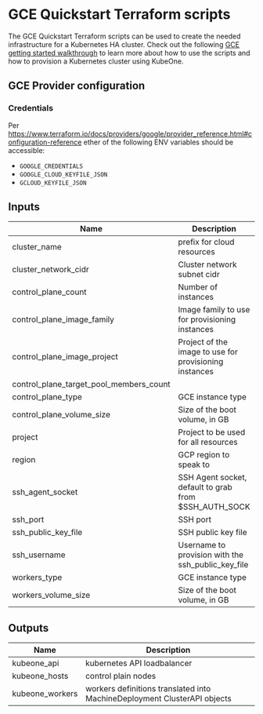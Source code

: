 # GCE Quickstart Terraform scripts

The GCE Quickstart Terraform scripts can be used to create the needed infrastructure for a Kubernetes HA cluster.
Check out the following [GCE getting started walkthrough][gce-quickstart] to learn more about how to use the
scripts and how to provision a Kubernetes cluster using KubeOne.

[gce-quickstart]: https://github.com/kubermatic/kubeone/blob/master/docs/quickstart-gce.md

## GCE Provider configuration

### Credentials

Per https://www.terraform.io/docs/providers/google/provider_reference.html#configuration-reference
ether of the following ENV variables should be accessible:
* `GOOGLE_CREDENTIALS`
* `GOOGLE_CLOUD_KEYFILE_JSON`
* `GCLOUD_KEYFILE_JSON`

## Inputs

| Name | Description | Type | Default | Required |
|------|-------------|:----:|:-----:|:-----:|
| cluster\_name | prefix for cloud resources | string | n/a | yes |
| cluster\_network\_cidr | Cluster network subnet cidr | string | `"10.240.0.0/24"` | no |
| control\_plane\_count | Number of instances | string | `"3"` | no |
| control\_plane\_image\_family | Image family to use for provisioning instances | string | `"ubuntu-1804-lts"` | no |
| control\_plane\_image\_project | Project of the image to use for provisioning instances | string | `"ubuntu-os-cloud"` | no |
| control\_plane\_target\_pool\_members\_count |  | string | `"3"` | no |
| control\_plane\_type | GCE instance type | string | `"n1-standard-2"` | no |
| control\_plane\_volume\_size | Size of the boot volume, in GB | string | `"100"` | no |
| project | Project to be used for all resources | string | n/a | yes |
| region | GCP region to speak to | string | `"europe-west3"` | no |
| ssh\_agent\_socket | SSH Agent socket, default to grab from $SSH_AUTH_SOCK | string | `"env:SSH_AUTH_SOCK"` | no |
| ssh\_port | SSH port | string | `"22"` | no |
| ssh\_public\_key\_file | SSH public key file | string | `"~/.ssh/id_rsa.pub"` | no |
| ssh\_username | Username to provision with the ssh_public_key_file | string | `"kubeadmin"` | no |
| workers\_type | GCE instance type | string | `"n1-standard-2"` | no |
| workers\_volume\_size | Size of the boot volume, in GB | string | `"100"` | no |

## Outputs

| Name | Description |
|------|-------------|
| kubeone\_api | kubernetes API loadbalancer |
| kubeone\_hosts | control plain nodes |
| kubeone\_workers | workers definitions translated into MachineDeployment ClusterAPI objects |
